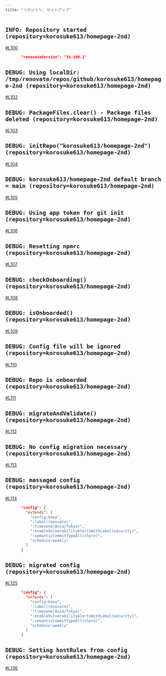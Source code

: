 ```yaml
---
title: "リポジトリ: セットアップ"
---
```


##  `INFO: Repository started (repository=korosuke613/homepage-2nd)`

[#L100](https://github.com/korosuke613/zenn-articles/blob/read-all-renovate-log/books/try-read-all-renovate-log/renovate.log.json#L100)

```json
       "renovateVersion": "34.100.1"
```

## `DEBUG: Using localDir: /tmp/renovate/repos/github/korosuke613/homepage-2nd (repository=korosuke613/homepage-2nd)`

[#L102](https://github.com/korosuke613/zenn-articles/blob/read-all-renovate-log/books/try-read-all-renovate-log/renovate.log.json#L102)

## `DEBUG: PackageFiles.clear() - Package files deleted (repository=korosuke613/homepage-2nd)`

[#L103](https://github.com/korosuke613/zenn-articles/blob/read-all-renovate-log/books/try-read-all-renovate-log/renovate.log.json#L103)


## `DEBUG: initRepo("korosuke613/homepage-2nd") (repository=korosuke613/homepage-2nd)`

[#L104](https://github.com/korosuke613/zenn-articles/blob/read-all-renovate-log/books/try-read-all-renovate-log/renovate.log.json#L104)


## `DEBUG: korosuke613/homepage-2nd default branch = main (repository=korosuke613/homepage-2nd)`

[#L105](https://github.com/korosuke613/zenn-articles/blob/read-all-renovate-log/books/try-read-all-renovate-log/renovate.log.json#L105)

## `DEBUG: Using app token for git init (repository=korosuke613/homepage-2nd)`

[#L106](https://github.com/korosuke613/zenn-articles/blob/read-all-renovate-log/books/try-read-all-renovate-log/renovate.log.json#L106)

## `DEBUG: Resetting npmrc (repository=korosuke613/homepage-2nd)`

[#L107](https://github.com/korosuke613/zenn-articles/blob/read-all-renovate-log/books/try-read-all-renovate-log/renovate.log.json#L107)

## `DEBUG: checkOnboarding() (repository=korosuke613/homepage-2nd)`

[#L108](https://github.com/korosuke613/zenn-articles/blob/read-all-renovate-log/books/try-read-all-renovate-log/renovate.log.json#L108)


## `DEBUG: isOnboarded() (repository=korosuke613/homepage-2nd)`

[#L109](https://github.com/korosuke613/zenn-articles/blob/read-all-renovate-log/books/try-read-all-renovate-log/renovate.log.json#L109)

## `DEBUG: Config file will be ignored (repository=korosuke613/homepage-2nd)`

[#L110](https://github.com/korosuke613/zenn-articles/blob/read-all-renovate-log/books/try-read-all-renovate-log/renovate.log.json#L110)

## `DEBUG: Repo is onboarded (repository=korosuke613/homepage-2nd)`

[#L111](https://github.com/korosuke613/zenn-articles/blob/read-all-renovate-log/books/try-read-all-renovate-log/renovate.log.json#L111)


## `DEBUG: migrateAndValidate() (repository=korosuke613/homepage-2nd)`

[#L112](https://github.com/korosuke613/zenn-articles/blob/read-all-renovate-log/books/try-read-all-renovate-log/renovate.log.json#L112)

## `DEBUG: No config migration necessary (repository=korosuke613/homepage-2nd)`

[#L113](https://github.com/korosuke613/zenn-articles/blob/read-all-renovate-log/books/try-read-all-renovate-log/renovate.log.json#L113)


## `DEBUG: massaged config (repository=korosuke613/homepage-2nd)`

[#L114](https://github.com/korosuke613/zenn-articles/blob/read-all-renovate-log/books/try-read-all-renovate-log/renovate.log.json#L114)

```json
       "config": {
         "extends": [
           "config:base",
           ":label(renovate)",
           ":timezone(Asia/Tokyo)",
           ":enableVulnerabilityAlertsWithLabel(security)",
           ":semanticCommitTypeAll(chore)",
           "schedule:weekly"
         ]
       }
```

## `DEBUG: migrated config (repository=korosuke613/homepage-2nd)`
[#L125](https://github.com/korosuke613/zenn-articles/blob/read-all-renovate-log/books/try-read-all-renovate-log/renovate.log.json#L125)

```json
       "config": {
         "extends": [
           "config:base",
           ":label(renovate)",
           ":timezone(Asia/Tokyo)",
           ":enableVulnerabilityAlertsWithLabel(security)",
           ":semanticCommitTypeAll(chore)",
           "schedule:weekly"
         ]
       }
```       


## `DEBUG: Setting hostRules from config (repository=korosuke613/homepage-2nd)`

[#L136](https://github.com/korosuke613/zenn-articles/blob/read-all-renovate-log/books/try-read-all-renovate-log/renovate.log.json#L136)

